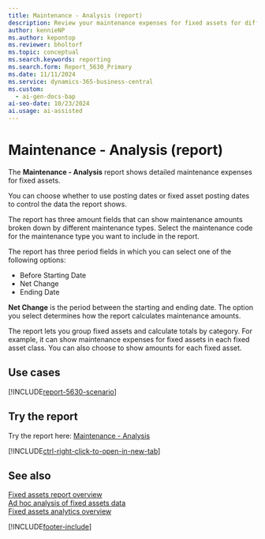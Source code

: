 ```yaml
---
title: Maintenance - Analysis (report)
description: Review your maintenance expenses for fixed assets for different time periods broken down by maintenance types or other categories, such as fixed asset class.
author: kennieNP
ms.author: kepontop
ms.reviewer: bholtorf
ms.topic: conceptual
ms.search.keywords: reporting
ms.search.form: Report_5630_Primary
ms.date: 11/11/2024
ms.service: dynamics-365-business-central
ms.custom:
  - ai-gen-docs-bap
ai-seo-date: 10/23/2024
ai.usage: ai-assisted
---
```


# Maintenance - Analysis (report)

The **Maintenance - Analysis** report shows detailed maintenance expenses for fixed assets.

You can choose whether to use posting dates or fixed asset posting dates to control the data the report shows.

The report has three amount fields that can show maintenance amounts broken down by different maintenance types. Select the maintenance code for the maintenance type you want to include in the report.

The report has three period fields in which you can select one of the following options:

- Before Starting Date
- Net Change
- Ending Date

**Net Change** is the period between the starting and ending date. The option you select determines how the report calculates maintenance amounts.

The report lets you group fixed assets and calculate totals by category. For example, it can show maintenance expenses for fixed assets in each fixed asset class. You can also choose to show amounts for each fixed asset.

## Use cases

[!INCLUDE[report-5630-scenario](../includes/report-5630-scenario-include.md)]

<!-- 

Prompt

Below is a report in an ERP system. Provide 3-4 use cases for different personas working with fixed asset management or finance for fixed assets.

Format like this:    
  
As a <persona>, use the report to    
* use case 1  
* use case 2    

Do not capitalize the persona names. 

Do not start lines with "Use the data to"

## Report name
Maintenance - Analysis

## Report description

### What the report does

### Use cases

Please include your data sources and URLs

-->

## Try the report

Try the report here: [Maintenance - Analysis](https://businesscentral.dynamics.com?report=5630)

[!INCLUDE[ctrl-right-click-to-open-in-new-tab](../includes/ctrl-right-click-to-open-in-new-tab.md)]

## See also

[Fixed assets report overview](../fa-reports.md)  
[Ad hoc analysis of fixed assets data](../ad-hoc-analysis-fa.md)  
[Fixed assets analytics overview](../fa-analytics-overview.md)  

[!INCLUDE[footer-include](../includes/footer-banner.md)]